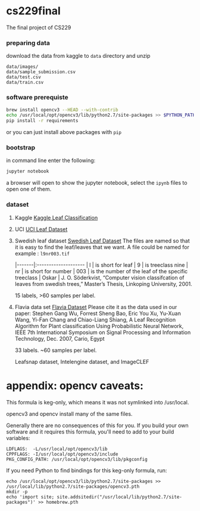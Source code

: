 # cs229final
The final project of CS229

### preparing data
download the data from kaggle to `data` directory and unzip
```
data/images/
data/sample_submission.csv
data/test.csv
data/train.csv
```

### software prerequiste
```bash
brew install opencv3 --HEAD --with-contrib
echo /usr/local/opt/opencv3/lib/python2.7/site-packages >> $PYTHON_PATH/site-packages/opencv3.pth
pip install -r requirements
```

or you can just install above packages with `pip`

### bootstrap
in command line enter the following:
```bash
jupyter notebook
```
a browser will open to show the jupyter notebook, select the `ipynb` files to open one of them.

### dataset

1. Kaggle
    [Kaggle Leaf Classification](https://www.kaggle.com/c/leaf-classification)

2. UCI
    [UCI Leaf Dataset](https://archive.ics.uci.edu/ml/datasets/Leaf)

3. Swedish leaf dataset
    [Swedish Leaf Dataset](http://www.cvl.isy.liu.se/en/research/datasets/swedish-leaf/)
    The files are named so that it is easy to find the leaf/leaves that we want. A file could be named for example : 
    `l9nr003.tif`
    
    |-------|:--------------------
    | l	    | is short for leaf
    | 9	    | is treeclass nine
    | nr	| is short for number
    | 003	| is the number of the leaf of the specific treeclass
    | Oskar | J. O. Söderkvist, “Computer vision classifcation of leaves from swedish trees,” Master’s Thesis, Linkoping University, 2001.

    15 labels, >60 samples per label.

4. Flavia data set
    [Flavia Dataset](http://flavia.sourceforge.net)
    Please cite it as the data used in our paper: Stephen Gang Wu, Forrest Sheng Bao, Eric You Xu, Yu-Xuan Wang, Yi-Fan Chang and Chiao-Liang Shiang, A Leaf Recognition Algorithm for Plant classification Using Probabilistic Neural Network, IEEE 7th International Symposium on Signal Processing and Information Technology, Dec. 2007, Cario, Egypt

    33 labels. ~60  samples per label.
    
    
    Leafsnap dataset, Intelengine dataset, and ImageCLEF

# appendix: opencv caveats:
This formula is keg-only, which means it was not symlinked into /usr/local.

opencv3 and opencv install many of the same files.

Generally there are no consequences of this for you. If you build your
own software and it requires this formula, you'll need to add to your
build variables:

    LDFLAGS:  -L/usr/local/opt/opencv3/lib
    CPPFLAGS: -I/usr/local/opt/opencv3/include
    PKG_CONFIG_PATH: /usr/local/opt/opencv3/lib/pkgconfig

If you need Python to find bindings for this keg-only formula, run:

    echo /usr/local/opt/opencv3/lib/python2.7/site-packages >> /usr/local/lib/python2.7/site-packages/opencv3.pth
    mkdir -p
    echo 'import site; site.addsitedir("/usr/local/lib/python2.7/site-packages")' >> homebrew.pth